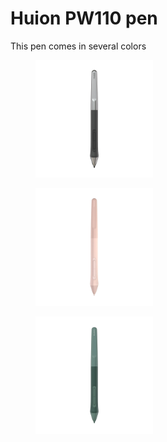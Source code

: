 # Huion PW110 pen

This pen comes in several colors



<div>

<figure><img src="../../../.gitbook/assets/huion-pw110-black (1).jpg" alt="" width="188"><figcaption></figcaption></figure>

 

<figure><img src="../../../.gitbook/assets/huion-pw110-pink (1).jpg" alt="" width="188"><figcaption></figcaption></figure>

 

<figure><img src="../../../.gitbook/assets/huion-pw110-green.jpg" alt="" width="188"><figcaption></figcaption></figure>

</div>
